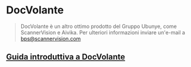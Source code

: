 # DocVolante

> DocVolante è un altro ottimo prodotto del Gruppo Ubunye, come ScannerVision e Aivika. Per ulteriori informazioni inviare un'e-mail a bps@scannervision.com


## [Guida introduttiva a DocVolante](/SVDOCS/it/docs/DocVolante/getting-started)